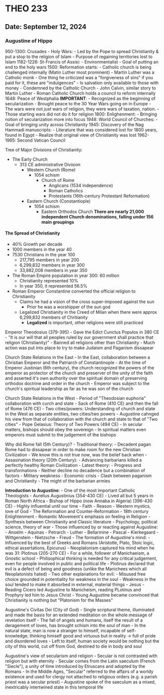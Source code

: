 # THEO 233

## Date: September 12, 2024

### Augustine of Hippo

950-1300: Crusades - Holy Wars:
    - Led by the Pope to spread Christianity & put a stop to the religion of Islam
    - Purpose of regaining territories lost to Islam
1182-1226: St-Francis of Assisi:
    - Environmentalist
    - Goal of putting an end to the holy wars
1500: Reformation starts:
    - Catholic church is being challenged internally (Matin Luther most prominent)
        - Martin Luther was a Catholic monk
            - One thing he criticized was a "forgiveness of sins" if you paid for it, these are "indulgences"
                - Is salvation only available to those with money
        - Condemned by the Catholic Church
    - John Calvin, similar story to Martin Luther
    - Roman Catholic Church holds a council to reform internally
1648: Peace of Westphalia **IMPORTANT**:
    - Recognized as the beginning of secularization
    - Brought peace to the 30 Year Wars going on in Europe
        - The wars were not *just* wars of religion, they were wars of taxation, nation.
        - Those starting wars did not do it for religion
1800: Enlighenment:
    - Bringing notion of secularization more into focus
1948: World Council of Churches:
    - Goal of bringing unity across Christianity
1945: Discovery of the Nag Hammadi manuscripts:
    - Literature that was considered lost for 1800 years, found in Egypt
    - Realize that original view of Christianity was lost
1962-1965: Second Vatican Council

Tree of Major Divisions of Christianity:

- The Early Church
    - 313 CE administrative Division
        - Western Church (Rome)
            - 1054 schism
                - Church of Rome
                    - Anglicans (1534 Independence)
                    - Roman Catholics
                    - Protestants (16th-century Protestant Reformation)
        - Eastern Church (Constantiople)
            - 1054 schism
                - Eastern Orthodox Church
**There are nearly 21,000 independent Church denominations, falling under 156 main groupings**

#### The Spread of Christianity

- 40% Growth per decade
- 1000 members in the year 40
- 7530 Christians in the year 100
    - 217,795 members in year 200
    - 6,299,832 members in year 300
    - 33,882,008 members in year 350
- The Roman Empire population in year 300: 60 million 
    - Christianity represented 10%
    - In year 350, it represented 56.5%
- Roman Emperor Constantine converted the official religion to Christianity
    - Claims he had a vision of the cross super-imposed against the sun
        - Prior he was a worshipper of the sun god
    - Legalized Christianity in the Creed of Milan when there were approx 6,299,832 members of Chritianity
        - **Legalized** is important, other religions were still practiced

Emperor Theodosius (379-395)
    - Gave the Edict Cunctus Populos in 380 CE
        - "It is our will that all peoples ruled by our government shall practice that religion (Christianity)"
        - Banned all religions other than Christianity
        - Much action was put into place to try to make Judaism and Paganism dissapear

Church State Relations in the East
    - In the East, collaboration between a Christian Emperor and the Patriarch of Constantinople
    - At the time of Emperor Justinian (6th century), the church recognized the powers of the emperor as protector of the church and preserver of the unity of the faith and asserted it's own authority over the spiritual domain of preserving orthodox doctrine and order in the church
    - Emperor was subject to the church's spiritual leadership as far as he was son of the church

Church State Relations in the West
    - Period of "Theodosian euphoria" collaboration with curch and state
    - Sack of Rome (410 CE) and then the fall of Rome (476 CE)
    - Two cities/powers: Understanding of church and state in the West as separate entities, two cities/two powers
    - Augustine cahnged his view from that of collaboration with the church and state to that of "Two cities"
    - Pope Gelasius: Theory of Two Powers (494 CE)
        - In secular matters, bishops should obey the sovereign
        - In spiritual matters even emperors must submit to the judgement of the bishops

Why did Rome fall (5th Century)?
    - Traditional theory:
        - Decadent pagan Rome had to dissapear in order to make room for the new Christian Civilization
        - We know this is not true *now*, was the belief back when
    - Assasination theory (20th Century):
        - Advancing barbarians killed a perfectly healthy Roman Civilization
    - Latest theory:
        - Progress and transformations
        - Neither decline no decadence but a combination of factors
        - Military weakness
        - Economic crisis
        - Clash between paganism and Christianity
        - The might of the barbarian armies

**Introduction to Augustine**:
    - One of the most important Catholic Theologists
    - Aurelius Augustinius (354-430 CE)
        - Lived all but 5 years in Roman North Africa
    - Bishop of Hippo (now Annaba in Algeria) (396-430 CE)
    - Highly influential until our time
        - Faith
        - Reason
    - Western mystics, love of God
    - The Reformation and Counter-Reformation
    - 18th century Enlightenment
    - Romantic Movement's emphasis on feeling in Religion
    - Synthesis between Christianity and Classic literature
    - Psychology, political science, theory of war
    - Those influenced by or reacting against Augustine:
        - Anselm
        - Aquinas
        - Petrarch
        - Luther
        - Bellarmine
        - Pascal
        - Kierkegaard
        - Wittgenstein
        - Nietzsche 
        - Freud
    - The formation of Augustine's mind:
        - Influenced by the best of Greeks and Romans (Aristotle, Plato, Stoic logic, ethical assertations, Epicurus)
        - Neoplatonism captured his mind when he was 31: Plotinus (205-270 CE)
        - For a while, follower of Manichaeism, a Gnostic school
        - Philisophical thinking is needed for any critical judgement, even for people involved in public and political life
        - Plotinus declared that evil is a defect of being and goodness (unlike the Manichees which all Neoplatonists hated)
        - Two other explanations for evil:
            - Misused free choice grounded in potentiality for weakness in the soul
            - Weakness in the soul tended to make it absorbed in external, material things
    - Jesus
        - Reading Cicero led Augustine to Manicheism, reading PLotinus and Prophyry led him to Jesus Christ
        - Young Augustine became convinced that Christianity is nothing but "Platonism for the Masses"
    
Augustine's Civitas Dei (City of God)
    - Single scriptural theme, illuminated and made the basis for an extended meditation on the whole message of revelation itself
    - The fall of angels and humans, itself the result of a deragement of loves, has brought schism into the soul of man
    - In the natural state, man is now a stranger to himself, incapable of self-knowledge; thinking himself good and virtuous but in reality -> full of pride and disordered loves
    - Left to itself, human society would be nothing but the city of this world, cut off from God, destined to die in body and soul

Augustine's view of secularism and religion
    - Secular is not contrasted with religion but with eternity
    - Secular comes from the Latin saeculum (French "Siecle"), a unity of time introduced by Etruscans and adopted by the Romans
    - In the Middle Ages, "Secular" referred to the affairs of a worldy existence and used for clergy not attached to religious orders (e.g. a parish priest was a secular priest)
    - Augustine spoke of the saeculum as a mixed, inextricably intertwined state in this temporal life